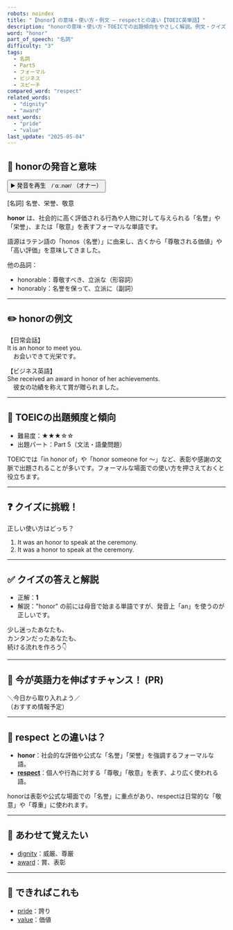 ```yaml
---
robots: noindex
title: "【honor】の意味・使い方・例文 ― respectとの違い【TOEIC英単語】"
description: "honorの意味・使い方・TOEICでの出題傾向をやさしく解説。例文・クイズ付きでrespectとの違いもわかりやすく学べます。"
word: "honor"
part_of_speech: "名詞"
difficulty: "3"
tags:
  - 名詞
  - Part5
  - フォーマル
  - ビジネス
  - スピーチ
compared_word: "respect"
related_words:
  - "dignity"
  - "award"
next_words:
  - "pride"
  - "value"
last_update: "2025-05-04"
---
```


## 🔰 honorの発音と意味

<button class="play-audio" onclick="playTTS('honor')">
  <span class="play-audio-main">
    ▶️ 発音を再生　/ˈɑː.nər/
  </span>
  <span class="play-audio-sub">
    （オナー）
  </span>
</button>

[名詞] 名誉、栄誉、敬意

**honor** は、社会的に高く評価される行為や人物に対して与えられる「名誉」や「栄誉」、または「敬意」を表すフォーマルな単語です。

語源はラテン語の「honos（名誉）」に由来し、古くから「尊敬される価値」や「高い評価」を意味してきました。

他の品詞：  
- honorable：尊敬すべき、立派な（形容詞）
- honorably：名誉を保って、立派に（副詞）

---

## ✏️ honorの例文

【日常会話】  
It is an honor to meet you.  
　お会いできて光栄です。

【ビジネス英語】  
She received an award in honor of her achievements.  
　彼女の功績を称えて賞が贈られました。

---

## 🎯 TOEICの出題頻度と傾向

- 難易度：★★★☆☆
- 出題パート：Part 5（文法・語彙問題）

TOEICでは「in honor of」や「honor someone for ～」など、表彰や感謝の文脈で出題されることが多いです。フォーマルな場面での使い方を押さえておくと役立ちます。

---

## ❓ クイズに挑戦！

正しい使い方はどっち？

1. It was an honor to speak at the ceremony.  
2. It was a honor to speak at the ceremony.

---

## ✅ クイズの答えと解説

- 正解：**1**
- 解説："honor" の前には母音で始まる単語ですが、発音上「an」を使うのが正しいです。

少し迷ったあなたも、  
カンタンだったあなたも、  
続ける流れを作ろう👇️

---

## 🚀 今が英語力を伸ばすチャンス！ (PR)

<div class="info-center">
＼今日から取り入れよう／<br>  
（おすすめ情報予定）
</div>

---

## 🤔  respect との違いは？

- **honor**：社会的な評価や公式な「名誉」「栄誉」を強調するフォーマルな語。
- **[respect](/respect)**：個人や行為に対する「尊敬」「敬意」を表す、より広く使われる語。

honorは表彰や公式な場面での「名誉」に重点があり、respectは日常的な「敬意」や「尊重」に使われます。

---

## 🧩 あわせて覚えたい

- [dignity](/dignity)：威厳、尊厳
- [award](/award)：賞、表彰

---

## 📖 できればこれも

- [pride](/pride)：誇り
- [value](/value)：価値

<!-- cvid: aid26_bid21 -->
